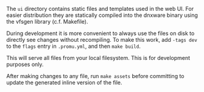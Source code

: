 The `ui` directory contains static files and templates used in the web UI. For
easier distribution they are statically compiled into the dnxware binary
using the vfsgen library (c.f. Makefile).

During development it is more convenient to always use the files on disk to
directly see changes without recompiling.
To make this work, add `-tags dev` to the `flags` entry in `.promu.yml`, and then `make build`.

This will serve all files from your local filesystem.
This is for development purposes only.

After making changes to any file, run `make assets` before committing to update
the generated inline version of the file.
